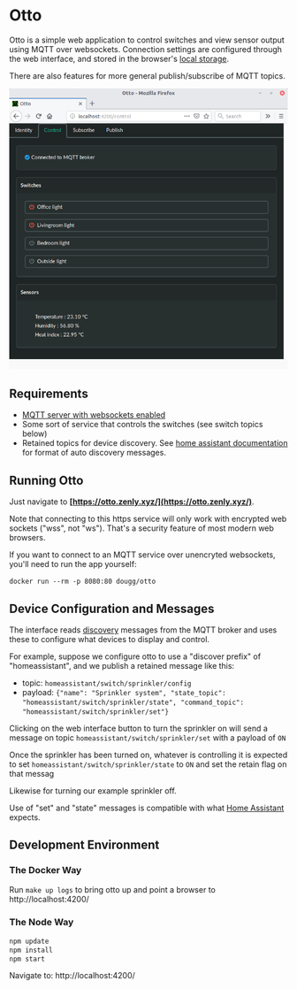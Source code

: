 # Otto

Otto is a simple web application to control switches and view sensor output using MQTT over websockets. Connection settings are configured through the web interface, and stored in the browser's [local storage](https://developer.mozilla.org/en-US/docs/Web/API/Web_Storage_API).

There are also features for more general publish/subscribe of MQTT topics.

![screenshot](https://raw.githubusercontent.com/douglas-gibbons/otto/master/screenshot.png)

## Requirements

* [MQTT server with websockets enabled](http://www.steves-internet-guide.com/mqtt-websockets/)
* Some sort of service that controls the switches (see switch topics below)
* Retained topics for device discovery. See [home assistant documentation](https://www.home-assistant.io/docs/mqtt/discovery/) for format of auto discovery messages.

## Running Otto

Just navigate to __[https://otto.zenly.xyz/](https://otto.zenly.xyz/)__.

Note that connecting to this https service will only work with encrypted web sockets ("wss", not "ws"). That's a security feature of most modern web browsers.

If you want to connect to an MQTT service over unencryted websockets, you'll need to run the app yourself:

```
docker run --rm -p 8080:80 dougg/otto
```

## Device Configuration and Messages

The interface reads [discovery](https://www.home-assistant.io/docs/mqtt/discovery/) messages from the MQTT broker and uses these to configure what devices to display and control.

For example, suppose we configure otto to use a "discover prefix" of "homeassistant", and we publish a retained message like this:

* topic: `homeassistant/switch/sprinkler/config`
* payload: `{"name": "Sprinkler system", "state_topic": "homeassistant/switch/sprinkler/state", "command_topic": "homeassistant/switch/sprinkler/set"}`

Clicking on the web interface button to turn the sprinkler on will send a message on topic `homeassistant/switch/sprinkler/set` with a payload of `ON`

Once the sprinkler has been turned on, whatever is controlling it is expected to set `homeassistant/switch/sprinkler/state` to `ON` and set the retain flag on that messag

Likewise for turning our example sprinkler off.

Use of "set" and "state" messages is compatible with what [Home Assistant](https://www.home-assistant.io/components/switch.mqtt/) expects.

## Development Environment

### The Docker Way

Run `make up logs` to bring otto up and point a browser to http://localhost:4200/

### The Node Way

```
npm update
npm install
npm start
```

Navigate to: http://localhost:4200/
